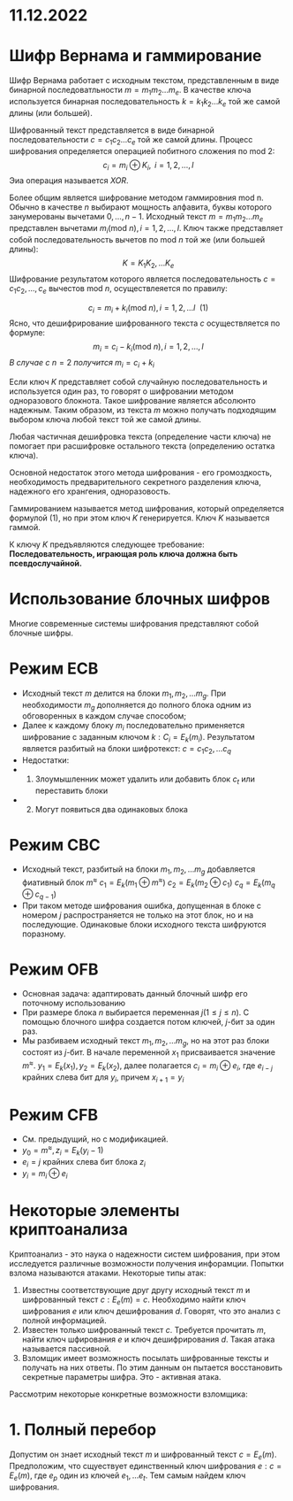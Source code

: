 # 11.12.2022
# Шифр Вернама и гаммирование 

Шифр Вернама работает с исходным текстом, представленным в виде бинарной последоватльности $m=m_{1}m_{2}\dots m_{e}$. 
В качестве ключа используется бинарная последовательность $k=k_{1}k_{2}\dots k_{e}$ той же самой длины (или большей).

Шифрованный текст представляется в виде бинарной последовательности $c=c_{1}c_{2}\dots c_{e}$ той же самой длины. Процесс шифрования определяется операцией побитного сложения по $\text{mod 2}$:
$$
c_{i}=m_{i} \oplus K_{i}, \text{ }i=1,2,\dots,l
$$
Эиа операция называется $XOR$.

Более общим является шифрование методом гаммировния $\text{mod n}$. Обычно в качестве $n$ выбирают мощность алфавита, буквы которого занумерованы вычетами $0,\dots,n-1$.
Исходный текст $m=m_{1}m_{2}\dots m_{e}$ представлен вычетами $m_{i} (\text{mod }n),i=1,2,\dots,l$. Ключ также представляет собой последовательность вычетов по $\text{mod }n$ той же (или большей длины):
$$
K=K_{1}K_{2},\dots K_{e}
$$
Шифрование результатом которого является последовательность $c=c_{1}c_{2},\dots,c_{e}$ вычестов $\text{mod }n$, осуществлеяется по правилу:

$$
c_{i}=m_{i}+k_{i} (\text{mod }n),i=1,2,\dots l \ \ (1)
$$
Ясно, что дешифрирование шифрованного текста $c$ осуществляется по формуле:
$$
m_{i}=c_{i}-k_{i}(\text{mod }n),i=1,2,\dots,l
$$
*В случае с* $n=2$ *получится* $m_{i}=c_{i}+k_{i}$

Если ключ $K$ представляет собой случайную последовательность и используется один раз, то говорят о шифровании методом одноразового блокнота. Такое шифрование является абсолюнто надежным. Таким образом, из текста $m$ можно получать подходящим выбором ключа любой текст той же самой длины.

Любая частичная дешифровка текста (определение части ключа) не помогает при расшифровке остального текста (определению остатка ключа).

Основной недостаток этого метода шифрования - его громоздкость, необходимость предварительного секретного разделения ключа, надежного его хрангения, одноразовость.

Гаммированием называется метод шифрования, который определяется формулой (1), но при этом ключ $K$ генерируется. Ключ $K$ называется гаммой.

К ключу $K$ предъявляются следующее требование:  **Последовательность, играющая роль ключа должна быть псевдослучайной.**

# Использование блочных шифров
Многие современные системы шифрования представляют собой блочные шифры.

# Режим ЕСВ
- Исходный текст $m$ делится на блоки $m_{1},m_{2},\dots m_{g}$. При необходимости $m_{g}$ дополняется до полного блока одним из обговоренных в каждом случае способом;
- Далее к каждому блоку $m_{i}$ последовательно применяется шифрование с заданным ключом $k: C_{i}=E_{k}(m_{i})$. Результатом является разбитый на блоки шифротекст: $c=c_{1}c_{2},\dots c_{q}$
- Недостатки: 
- 1. Злоумышленник может удалить или добавить блок $c_{t}$ или переставить блоки
- 2. Могут появиться два одинаковых блока
# Режим СВС
- Исходный текст, разбитый на блоки $m_{1}, m_{2},\dots m_{g}$ добавляется фиативный блок $m^{\approx}$
$c_{1}=E_{k}(m_{1} \oplus m^{\approx})$
$c_{2}=E_{k}(m_{2} \oplus c_{1})$
$c_{q}=E_{k}(m_{q} \oplus c_{q-1})$
- При таком методе шифрования ошибка, допущенная в блоке с номером $j$ распространяется не только на этот блок, но и на последующие. Одинаковые блоки исходного текста шифруются поразному.
# Режим OFB
- Основная задача: адаптировать данный блочный шифр его поточному использованию
- При размере блока $n$ выбирается переменная $j(1\leq j\leq n)$. С помощью блочного шифра создается потом ключей, $j$-бит за один раз. 
- Мы разбиваем исходный текст $m_{1},m_{2},\dots m_{g}$, но на этот раз блоки состоят из $j$-бит. В начале переменной $x_{1}$ присваивается значение $m^{\approx}$. 
 $y_{1}=E_{k}(x_{1}), y_{2}=E_{k}(x_{2})$, далее полагается $c_{i}=m_{i}\oplus e_{i}$, где $e_{i-j}$ крайних слева бит для $y_{i}$, причем $x_{i+1}=y_{i}$
# Режим CFB
- См. предыдущий, но с модификацией.
- $y_{0}=m^{\approx},z_{i}=E_{k}(y_{i}-1)$
- $e_{i}=j$ крайних слева бит блока $z_{i}$
- $y_{i}=m_{i}\oplus e_{i}$

# Некоторые элементы криптоанализа

Криптоанализ - это наука о надежности систем шифрования, при этом исследуется различные возможности получения инфорамции.
Попытки взлома называются атаками. Некоторые типы атак:
1. Известны соответствующие друг другу исходный текст $m$ и шифрованный текст $c:E_{e}(m)=c$. Необходимо найти ключ шифрования $e$ или ключ дешифрования $d$. Говорят, что это анализ с полной информацией.
2. Известен только шифрованный текст $c$. Требуется прочитать $m$, найти ключ шфирования $e$ и ключ дешифрирования $d$. Такая атака называется пассивной.
3. Взломщик имеет возможность посылать шифрованные тексты и получать на них ответы. По этим данным он пытается восстановить секретные параметры шифра. Это - активная атака.

Рассмотрим некоторые конкретные возможности взломщика:
# 1. Полный перебор
Допустим он знает исходный текст $m$ и шифрованный текст $c=E_{e}(m)$. Предположим, что сщуествует единственный ключ шифрования $e:c=E_{e}(m)$, где $e_{p}$ один из ключей $e_{1},\dots e_{t}$. Тем самым найдем ключ шифрования.